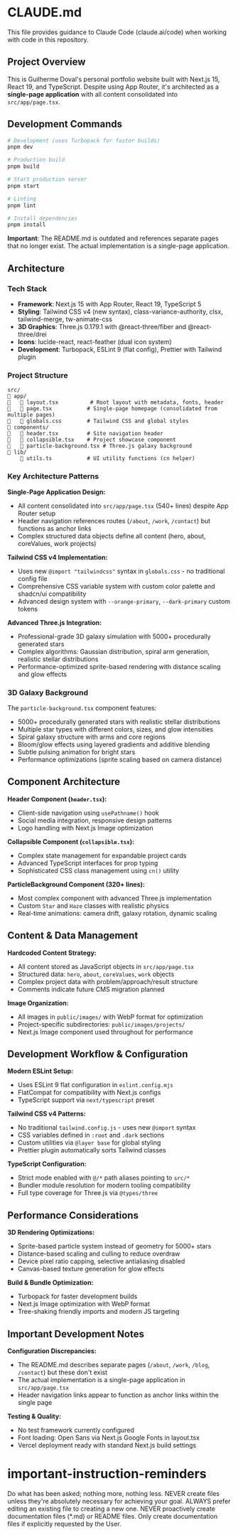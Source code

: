 # CLAUDE.md

This file provides guidance to Claude Code (claude.ai/code) when working with code in this repository.

## Project Overview

This is Guilherme Doval's personal portfolio website built with Next.js 15, React 19, and TypeScript. Despite using App Router, it's architected as a **single-page application** with all content consolidated into `src/app/page.tsx`.

## Development Commands

```bash
# Development (uses Turbopack for faster builds)
pnpm dev

# Production build
pnpm build

# Start production server
pnpm start

# Linting
pnpm lint

# Install dependencies
pnpm install
```

**Important**: The README.md is outdated and references separate pages that no longer exist. The actual implementation is a single-page application.

## Architecture

### Tech Stack
- **Framework**: Next.js 15 with App Router, React 19, TypeScript 5
- **Styling**: Tailwind CSS v4 (new syntax), class-variance-authority, clsx, tailwind-merge, tw-animate-css
- **3D Graphics**: Three.js 0.179.1 with @react-three/fiber and @react-three/drei
- **Icons**: lucide-react, react-feather (dual icon system)
- **Development**: Turbopack, ESLint 9 (flat config), Prettier with Tailwind plugin

### Project Structure
```
src/
   app/
      layout.tsx          # Root layout with metadata, fonts, header
      page.tsx           # Single-page homepage (consolidated from multiple pages)
      globals.css        # Tailwind CSS and global styles
   components/
      header.tsx         # Site navigation header
      collapsible.tsx    # Project showcase component
      particle-background.tsx # Three.js galaxy background
   lib/
       utils.ts           # UI utility functions (cn helper)
```

### Key Architecture Patterns

**Single-Page Application Design:**
- All content consolidated into `src/app/page.tsx` (540+ lines) despite App Router setup
- Header navigation references routes (`/about`, `/work`, `/contact`) but functions as anchor links
- Complex structured data objects define all content (hero, about, coreValues, work projects)

**Tailwind CSS v4 Implementation:**
- Uses new `@import "tailwindcss"` syntax in `globals.css` - no traditional config file
- Comprehensive CSS variable system with custom color palette and shadcn/ui compatibility
- Advanced design system with `--orange-primary`, `--dark-primary` custom tokens

**Advanced Three.js Integration:**
- Professional-grade 3D galaxy simulation with 5000+ procedurally generated stars
- Complex algorithms: Gaussian distribution, spiral arm generation, realistic stellar distributions
- Performance-optimized sprite-based rendering with distance scaling and glow effects

### 3D Galaxy Background
The `particle-background.tsx` component features:
- 5000+ procedurally generated stars with realistic stellar distributions
- Multiple star types with different colors, sizes, and glow intensities
- Spiral galaxy structure with arms and core regions
- Bloom/glow effects using layered gradients and additive blending
- Subtle pulsing animation for bright stars
- Performance optimizations (sprite scaling based on camera distance)

## Component Architecture

**Header Component (`header.tsx`):**
- Client-side navigation using `usePathname()` hook
- Social media integration, responsive design patterns
- Logo handling with Next.js Image optimization

**Collapsible Component (`collapsible.tsx`):**
- Complex state management for expandable project cards
- Advanced TypeScript interfaces for prop typing
- Sophisticated CSS class management using `cn()` utility

**ParticleBackground Component (320+ lines):**
- Most complex component with advanced Three.js implementation
- Custom `Star` and `Haze` classes with realistic physics
- Real-time animations: camera drift, galaxy rotation, dynamic scaling

## Content & Data Management

**Hardcoded Content Strategy:**
- All content stored as JavaScript objects in `src/app/page.tsx`
- Structured data: `hero`, `about`, `coreValues`, `work` objects
- Complex project data with problem/approach/result structure
- Comments indicate future CMS migration planned

**Image Organization:**
- All images in `public/images/` with WebP format for optimization
- Project-specific subdirectories: `public/images/projects/`
- Next.js Image component used throughout for performance

## Development Workflow & Configuration

**Modern ESLint Setup:**
- Uses ESLint 9 flat configuration in `eslint.config.mjs`
- FlatCompat for compatibility with Next.js configs
- TypeScript support via `next/typescript` preset

**Tailwind CSS v4 Patterns:**
- No traditional `tailwind.config.js` - uses new `@import` syntax
- CSS variables defined in `:root` and `.dark` sections
- Custom utilities via `@layer base` for global styling
- Prettier plugin automatically sorts Tailwind classes

**TypeScript Configuration:**
- Strict mode enabled with `@/*` path aliases pointing to `src/*`
- Bundler module resolution for modern tooling compatibility
- Full type coverage for Three.js via `@types/three`

## Performance Considerations

**3D Rendering Optimizations:**
- Sprite-based particle system instead of geometry for 5000+ stars
- Distance-based scaling and culling to reduce overdraw
- Device pixel ratio capping, selective antialiasing disabled
- Canvas-based texture generation for glow effects

**Build & Bundle Optimization:**
- Turbopack for faster development builds
- Next.js Image optimization with WebP format
- Tree-shaking friendly imports and modern JS targeting

## Important Development Notes

**Configuration Discrepancies:**
- The README.md describes separate pages (`/about`, `/work`, `/blog`, `/contact`) but these don't exist
- The actual implementation is a single-page application in `src/app/page.tsx`
- Header navigation links appear to function as anchor links within the single page

**Testing & Quality:**
- No test framework currently configured
- Font loading: Open Sans via Next.js Google Fonts in layout.tsx
- Vercel deployment ready with standard Next.js build settings

# important-instruction-reminders
Do what has been asked; nothing more, nothing less.
NEVER create files unless they're absolutely necessary for achieving your goal.
ALWAYS prefer editing an existing file to creating a new one.
NEVER proactively create documentation files (*.md) or README files. Only create documentation files if explicitly requested by the User.